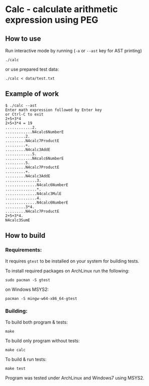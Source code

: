 # Calc - calculate arithmetic expression using PEG
## How to use
Run interactive mode by running (`-a` or `--ast` key for AST printing)
```
./calc
```
or use prepared test data:
```
./calc < data/test.txt
```
## Example of work
```
$ ./calc --ast
Enter math expression followed by Enter key
or Ctrl-C to exit
2+5+3*4
2+5+3*4 = 19
............2.
............N4calc6NumberE
.........2.
.........N4calc7ProductE
.........+.
.........N4calc3AddE
............5.
............N4calc6NumberE
.........5.
.........N4calc7ProductE
.........+.
.........N4calc3AddE
..............3.
..............N4calc6NumberE
..............*.
..............N4calc3MulE
..............4.
..............N4calc6NumberE
.........3*4.
.........N4calc7ProductE
2+5+3*4.
N4calc3SumE
```
## How to build
### Requirements:
It requires `gtest` to be installed on your system for building tests.

To install required packages on ArchLinux run the following:
```
sudo pacman -S gtest
```
on Windows MSYS2:
```
pacman -S mingw-w64-x86_64-gtest
```
### Building:
To build both program & tests:
```
make
```
To build only program without tests:
```
make calc
```
To build & run tests:
```
make test
```
Program was tested under ArchLinux and Windows7 using MSYS2.
